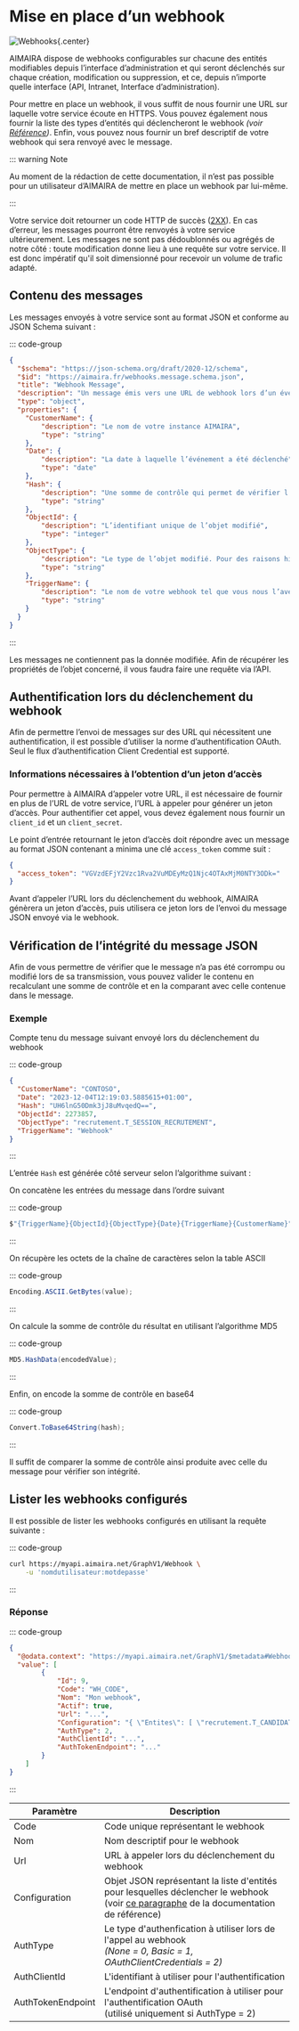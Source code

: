 # Mise en place d’un webhook

![Webhooks](/img/webhooks.svg){.center}

AIMAIRA dispose de webhooks configurables sur chacune des entités modifiables depuis l’interface d’administration 
et qui seront déclenchés sur chaque création, modification ou suppression, et ce, depuis n’importe quelle interface 
(API, Intranet, Interface d’administration).

Pour mettre en place un webhook, il vous suffit de nous fournir une URL sur laquelle votre service écoute en HTTPS. Vous
pouvez également nous fournir la liste des types d’entités qui déclencheront le webhook *(voir [Référence][reference])*.
Enfin, vous pouvez nous fournir un bref descriptif de votre webhook qui sera renvoyé avec le message.

::: warning Note

Au moment de la rédaction de cette documentation, il n’est pas possible pour un utilisateur d’AIMAIRA de mettre en place
un webhook par lui-même.

:::

Votre service doit retourner un code HTTP de succès ([2XX][http-codes]). En cas d’erreur, les messages pourront être 
renvoyés à votre service ultérieurement. Les messages ne sont pas dédoublonnés ou agrégés de notre côté : toute 
modification donne lieu à une requête sur votre service. Il est donc impératif qu'il soit dimensionné pour recevoir un 
volume de trafic adapté.

## Contenu des messages

Les messages envoyés à votre service sont au format JSON et conforme au JSON Schema suivant :

::: code-group

```json [JSON Schema]
{
  "$schema": "https://json-schema.org/draft/2020-12/schema",
  "$id": "https://aimaira.fr/webhooks.message.schema.json",
  "title": "Webhook Message",
  "description": "Un message émis vers une URL de webhook lors d’un événement",
  "type": "object",
  "properties": {
    "CustomerName": {
        "description": "Le nom de votre instance AIMAIRA",
        "type": "string"
    },
    "Date": {
        "description": "La date à laquelle l’événement a été déclenché",
        "type": "date"
    },
    "Hash": {
        "description": "Une somme de contrôle qui permet de vérifier l’intégrité du message",
        "type": "string"
    },
    "ObjectId": {
        "description": "L’identifiant unique de l’objet modifié",
        "type": "integer"
    },
    "ObjectType": {
        "description": "Le type de l’objet modifié. Pour des raisons historiques, ce champ contient le nom de la table contenant la donnée modifiée",
        "type": "string"
    },
    "TriggerName": {
        "description": "Le nom de votre webhook tel que vous nous l’avez fourni",
        "type": "string"
    }
  }
}
```

:::

Les messages ne contiennent pas la donnée modifiée. Afin de récupérer les propriétés de l’objet concerné, il vous faudra
faire une requête via l’API.

## Authentification lors du déclenchement du webhook

Afin de permettre l’envoi de messages sur des URL qui nécessitent une authentification, il est possible d’utiliser la
norme d’authentification OAuth. Seul le flux d’authentification Client Credential est supporté.

### Informations nécessaires à l’obtention d’un jeton d’accès

Pour permettre à AIMAIRA d’appeler votre URL, il est nécessaire de fournir en plus de l’URL de votre service, l’URL à
appeler pour générer un jeton d’accès. Pour authentifier cet appel, vous devez également nous fournir un `client_id` et 
un `client_secret`.

Le point d’entrée retournant le jeton d’accès doit répondre avec un message au format JSON contenant a minima une clé
`access_token` comme suit :

```json
{
  "access_token": "VGVzdEFjY2Vzc1Rva2VuMDEyMzQ1Njc4OTAxMjM0NTY3ODk="
}
```

Avant d’appeler l’URL lors du déclenchement du webhook, AIMAIRA génèrera un jeton d’accès, puis utilisera ce jeton lors
de l’envoi du message JSON envoyé via le webhook.

## Vérification de l’intégrité du message JSON

Afin de vous permettre de vérifier que le message n’a pas été corrompu ou modifié lors de sa transmission,
vous pouvez valider le contenu en recalculant une somme de contrôle et en la comparant avec celle contenue dans le
message.

### Exemple

Compte tenu du message suivant envoyé lors du déclenchement du webhook

::: code-group

```json [JSON]
{
  "CustomerName": "CONTOSO",
  "Date": "2023-12-04T12:19:03.5885615+01:00",
  "Hash": "UH6lnG50Dmk3jJ8uMvqedQ==",
  "ObjectId": 2273857,
  "ObjectType": "recrutement.T_SESSION_RECRUTEMENT",
  "TriggerName": "Webhook"
}
```

:::

L’entrée `Hash` est générée côté serveur selon l’algorithme suivant :

On concatène les entrées du message dans l’ordre suivant

::: code-group

```csharp [C#]
$"{TriggerName}{ObjectId}{ObjectType}{Date}{TriggerName}{CustomerName}"
```

:::

On récupère les octets de la chaîne de caractères selon la table ASCII

::: code-group

```csharp [C#]
Encoding.ASCII.GetBytes(value);
```

:::

On calcule la somme de contrôle du résultat en utilisant l’algorithme MD5

::: code-group

```csharp [C#]
MD5.HashData(encodedValue);
```

:::

Enfin, on encode la somme de contrôle en base64

::: code-group

```csharp [C#]
Convert.ToBase64String(hash);
```

:::

Il suffit de comparer la somme de contrôle ainsi produite avec celle du message pour vérifier son intégrité.

## Lister les webhooks configurés

Il est possible de lister les webhooks configurés en utilisant la requête suivante :

::: code-group

```bash [cURL]
curl https://myapi.aimaira.net/GraphV1/Webhook \
	-u 'nomdutilisateur:motdepasse'
```

:::

### Réponse

::: code-group

```json [JSON]
{
  "@odata.context": "https://myapi.aimaira.net/GraphV1/$metadata#Webhook/$entity",
  "value": [
        {
            "Id": 9,
            "Code": "WH_CODE",
            "Nom": "Mon webhook",
            "Actif": true,
            "Url": "...",
            "Configuration": "{ \"Entites\": [ \"recrutement.T_CANDIDAT\" ] }",
            "AuthType": 2,
            "AuthClientId": "...",
            "AuthTokenEndpoint": "..."
        }
    ]
}
```

:::

| Paramètre         | Description                                                                                                                                            |
|-------------------|--------------------------------------------------------------------------------------------------------------------------------------------------------|
| Code              | Code unique représentant le webhook                                                                                                                    |
| Nom               | Nom descriptif pour le webhook                                                                                                                         |
| Url               | URL à appeler lors du déclenchement du webhook                                                                                                         |
| Configuration     | Objet JSON représentant la liste d'entités pour lesquelles déclencher le webhook (voir [ce paragraphe][noms-herites] de la documentation de référence) |
| AuthType          | Le type d'authenfication à utiliser lors de l'appel au webhook <br/>*(None = 0, Basic = 1, OAuthClientCredentials = 2)*                                |
| AuthClientId      | L'identifiant à utiliser pour l'authentification                                                                                                       |
| AuthTokenEndpoint | L'endpoint d'authentification à utiliser pour l'authentification OAuth <br/>(utilisé uniquement si AuthType = 2)                                       |

[reference]: /reference/
[http-codes]: https://fr.wikipedia.org/wiki/Liste_des_codes_HTTP#2xx_-_Succès
[noms-herites]: /reference/#correspondance-des-noms-d-entites-herites